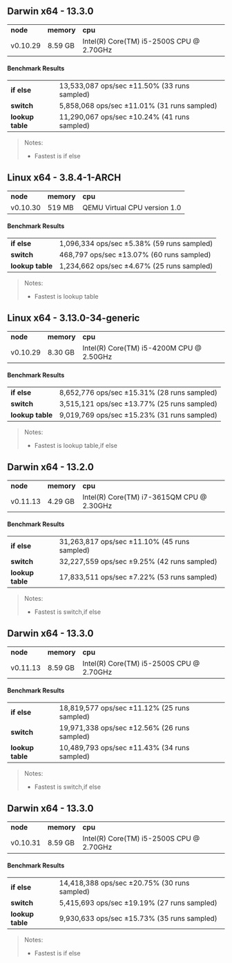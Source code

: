 Darwin x64 - 13.3.0
-----

<table><tr><td><b>node</b></td><td><b>memory</b></td><td><b>cpu</b></td></tr><tr><td>v0.10.29</td><td>8.59 GB</td><td>Intel(R) Core(TM) i5-2500S CPU @ 2.70GHz</td></tr></table>

#### Benchmark Results ####

<table><tr><td><b>if else</b></td><td>13,533,087 ops/sec ±11.50% (33 runs sampled)</td></tr><tr><td><b>switch</b></td><td>5,858,068 ops/sec ±11.01% (31 runs sampled)</td></tr><tr><td><b>lookup table</b></td><td>11,290,067 ops/sec ±10.24% (41 runs sampled)</td></tr></table>

> Notes:
> - Fastest is if else

Linux x64 - 3.8.4-1-ARCH
-----

<table><tr><td><b>node</b></td><td><b>memory</b></td><td><b>cpu</b></td></tr><tr><td>v0.10.30</td><td>519 MB</td><td>QEMU Virtual CPU version 1.0</td></tr></table>

#### Benchmark Results ####

<table><tr><td><b>if else</b></td><td>1,096,334 ops/sec ±5.38% (59 runs sampled)</td></tr><tr><td><b>switch</b></td><td>468,797 ops/sec ±13.07% (60 runs sampled)</td></tr><tr><td><b>lookup table</b></td><td>1,234,662 ops/sec ±4.67% (25 runs sampled)</td></tr></table>

> Notes:
> - Fastest is lookup table

Linux x64 - 3.13.0-34-generic
-----

<table><tr><td><b>node</b></td><td><b>memory</b></td><td><b>cpu</b></td></tr><tr><td>v0.10.29</td><td>8.30 GB</td><td>Intel(R) Core(TM) i5-4200M CPU @ 2.50GHz</td></tr></table>

#### Benchmark Results ####

<table><tr><td><b>if else</b></td><td>8,652,776 ops/sec ±15.31% (28 runs sampled)</td></tr><tr><td><b>switch</b></td><td>3,515,121 ops/sec ±13.77% (25 runs sampled)</td></tr><tr><td><b>lookup table</b></td><td>9,019,769 ops/sec ±15.23% (31 runs sampled)</td></tr></table>

> Notes:
> - Fastest is lookup table,if else

Darwin x64 - 13.2.0
-----

<table><tr><td><b>node</b></td><td><b>memory</b></td><td><b>cpu</b></td></tr><tr><td>v0.11.13</td><td>4.29 GB</td><td>Intel(R) Core(TM) i7-3615QM CPU @ 2.30GHz</td></tr></table>

#### Benchmark Results ####

<table><tr><td><b>if else</b></td><td>31,263,817 ops/sec ±11.10% (45 runs sampled)</td></tr><tr><td><b>switch</b></td><td>32,227,559 ops/sec ±9.25% (42 runs sampled)</td></tr><tr><td><b>lookup table</b></td><td>17,833,511 ops/sec ±7.22% (53 runs sampled)</td></tr></table>

> Notes:
> - Fastest is switch,if else

Darwin x64 - 13.3.0
-----

<table><tr><td><b>node</b></td><td><b>memory</b></td><td><b>cpu</b></td></tr><tr><td>v0.11.13</td><td>8.59 GB</td><td>Intel(R) Core(TM) i5-2500S CPU @ 2.70GHz</td></tr></table>

#### Benchmark Results ####

<table><tr><td><b>if else</b></td><td>18,819,577 ops/sec ±11.12% (25 runs sampled)</td></tr><tr><td><b>switch</b></td><td>19,971,338 ops/sec ±12.56% (26 runs sampled)</td></tr><tr><td><b>lookup table</b></td><td>10,489,793 ops/sec ±11.43% (34 runs sampled)</td></tr></table>

> Notes:
> - Fastest is switch,if else

Darwin x64 - 13.3.0
-----

<table><tr><td><b>node</b></td><td><b>memory</b></td><td><b>cpu</b></td></tr><tr><td>v0.10.31</td><td>8.59 GB</td><td>Intel(R) Core(TM) i5-2500S CPU @ 2.70GHz</td></tr></table>

#### Benchmark Results ####

<table><tr><td><b>if else</b></td><td>14,418,388 ops/sec ±20.75% (30 runs sampled)</td></tr><tr><td><b>switch</b></td><td>5,415,693 ops/sec ±19.19% (27 runs sampled)</td></tr><tr><td><b>lookup table</b></td><td>9,930,633 ops/sec ±15.73% (35 runs sampled)</td></tr></table>

> Notes:
> - Fastest is if else

